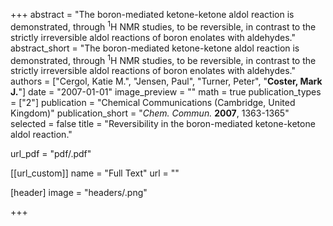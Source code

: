 +++
abstract = "The boron-mediated ketone-ketone aldol reaction is demonstrated, through <sup>1</sup>H NMR studies, to be reversible, in contrast to the strictly irreversible aldol reactions of boron enolates with aldehydes."
abstract_short = "The boron-mediated ketone-ketone aldol reaction is demonstrated, through <sup>1</sup>H NMR studies, to be reversible, in contrast to the strictly irreversible aldol reactions of boron enolates with aldehydes."
authors = ["Cergol, Katie M.", "Jensen, Paul", "Turner, Peter", "**Coster, Mark J.**"]
date = "2007-01-01"
image_preview = ""
math = true
publication_types = ["2"]
publication = "Chemical Communications (Cambridge, United Kingdom)"
publication_short = "_Chem. Commun._ **2007**, 1363-1365"
selected = false
title = "Reversibility in the boron-mediated ketone-ketone aldol reaction."

url_pdf = "pdf/.pdf"

[[url_custom]]
  name = "Full Text"
  url = ""

[header]
image = "headers/.png"


+++
